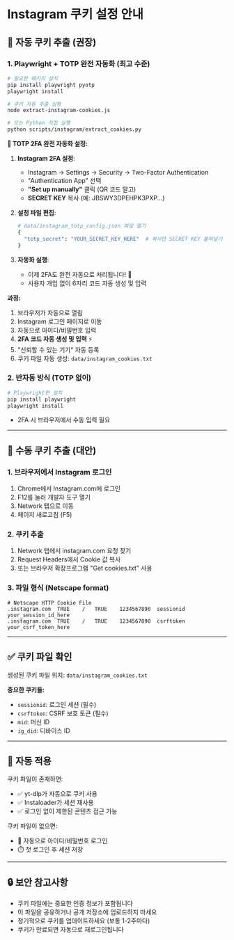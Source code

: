 # Instagram 쿠키 설정 안내

## 🚀 자동 쿠키 추출 (권장)

### 1. Playwright + TOTP 완전 자동화 (최고 수준)
```bash
# 필요한 패키지 설치
pip install playwright pyotp
playwright install

# 쿠키 자동 추출 실행
node extract-instagram-cookies.js

# 또는 Python 직접 실행
python scripts/instagram/extract_cookies.py
```

**🔐 TOTP 2FA 완전 자동화 설정:**
1. **Instagram 2FA 설정**:
   - Instagram → Settings → Security → Two-Factor Authentication
   - "Authentication App" 선택
   - **"Set up manually"** 클릭 (QR 코드 말고)
   - **SECRET KEY** 복사 (예: JBSWY3DPEHPK3PXP...)

2. **설정 파일 편집**:
   ```bash
   # data/instagram_totp_config.json 파일 열기
   {
     "totp_secret": "YOUR_SECRET_KEY_HERE"  # 복사한 SECRET KEY 붙여넣기
   }
   ```

3. **자동화 실행**:
   - 이제 2FA도 완전 자동으로 처리됩니다! 🎉
   - 사용자 개입 없이 6자리 코드 자동 생성 및 입력

**과정:**
1. 브라우저가 자동으로 열림
2. Instagram 로그인 페이지로 이동
3. 자동으로 아이디/비밀번호 입력
4. **2FA 코드 자동 생성 및 입력** ⚡
5. "신뢰할 수 있는 기기" 자동 등록
6. 쿠키 파일 자동 생성: `data/instagram_cookies.txt`

### 2. 반자동 방식 (TOTP 없이)
```bash
# Playwright만 설치
pip install playwright
playwright install
```
- 2FA 시 브라우저에서 수동 입력 필요

---

## 🔧 수동 쿠키 추출 (대안)

### 1. 브라우저에서 Instagram 로그인
1. Chrome에서 Instagram.com에 로그인
2. F12를 눌러 개발자 도구 열기
3. Network 탭으로 이동
4. 페이지 새로고침 (F5)

### 2. 쿠키 추출
1. Network 탭에서 instagram.com 요청 찾기
2. Request Headers에서 Cookie 값 복사
3. 또는 브라우저 확장프로그램 "Get cookies.txt" 사용

### 3. 파일 형식 (Netscape format)
```
# Netscape HTTP Cookie File
.instagram.com	TRUE	/	TRUE	1234567890	sessionid	your_session_id_here
.instagram.com	TRUE	/	TRUE	1234567890	csrftoken	your_csrf_token_here
```

---

## ✅ 쿠키 파일 확인

생성된 쿠키 파일 위치: `data/instagram_cookies.txt`

**중요한 쿠키들:**
- `sessionid`: 로그인 세션 (필수)
- `csrftoken`: CSRF 보호 토큰 (필수)
- `mid`: 머신 ID
- `ig_did`: 디바이스 ID

---

## 🔄 자동 적용

쿠키 파일이 존재하면:
- ✅ yt-dlp가 자동으로 쿠키 사용
- ✅ Instaloader가 세션 재사용
- ✅ 로그인 없이 제한된 콘텐츠 접근 가능

쿠키 파일이 없으면:
- 🔑 자동으로 아이디/비밀번호 로그인
- ⏱️ 첫 로그인 후 세션 저장

---

## 🔒 보안 참고사항
- 쿠키 파일에는 중요한 인증 정보가 포함됩니다
- 이 파일을 공유하거나 공개 저장소에 업로드하지 마세요
- 정기적으로 쿠키를 업데이트하세요 (보통 1-2주마다)
- 쿠키가 만료되면 자동으로 재로그인됩니다